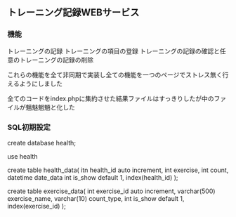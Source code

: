 ## トレーニング記録WEBサービス

### 機能
トレーニングの記録
トレーニングの項目の登録
トレーニングの記録の確認と任意のトレーニングの記録の削除

これらの機能を全て非同期で実装し全ての機能を一つのページでストレス無く行えるようにしました

全てのコードをindex.phpに集約させた結果ファイルはすっきりしたが中のファイルが魑魅魍魎と化した


### SQL初期設定

create database health;

use health

create table health_data(
  itn health_id auto increment,
  int exercise,
  int count,
  datetime date_data
  int is_show default 1,
  index(health_id)
);

create table exercise_data(
  int exercise_id auto increment,
  varchar(500) exercise_name,
  varchar(10) count_type,
  int is_show default 1,
  index(exercise_id)
);